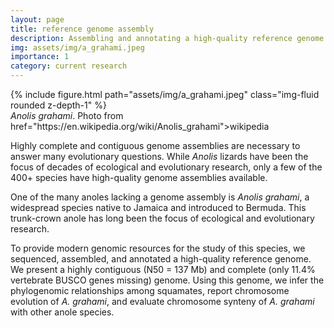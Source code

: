```yaml
---
layout: page
title: reference genome assembly
description: Assembling and annotating a high-quality reference genome for the Jamaican turquoise anole, <em>Anolis grahami</em>
img: assets/img/a_grahami.jpeg
importance: 1
category: current research
---
```


<div class="row mt-3">
    <div class="col-sm mt-3 mt-md-0">
        {% include figure.html path="assets/img/a_grahami.jpeg" class="img-fluid rounded z-depth-1" %}
    </div>
</div>
<div class="caption">
    <em>Anolis grahami</em>. Photo from <a> href="https://en.wikipedia.org/wiki/Anolis_grahami">wikipedia</a>
</div>

Highly complete and contiguous genome assemblies are necessary to answer many evolutionary questions. While _Anolis_ lizards have been the focus of decades of ecological and evolutionary research, 
only a few of the 400+ species have high-quality genome assemblies available. 


One of the many anoles lacking a genome assembly is _Anolis grahami_, a widespread species native to Jamaica and introduced to Bermuda. This trunk-crown anole has long been the focus of ecological and evolutionary research. 

To provide modern genomic resources for the study of this species, we sequenced, assembled, and annotated a high-quality reference genome. We present a highly contiguous (N50 = 137 Mb) and complete 
(only 11.4% vertebrate BUSCO genes missing) genome. Using this genome, we infer 
the phylogenomic relationships among squamates, report chromosome evolution of _A. grahami_, and evaluate chromosome synteny of _A. grahami_ with other anole species.

